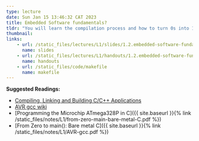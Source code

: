 ```yaml
---
type: lecture
date: Sun Jan 15 13:46:32 CAT 2023
title: Embedded Software fundamentals?
tldr: "You will learn the compilation process and how to turn 0s into 1s."
thumbnail: 
links: 
    - url: /static_files/lectures/L1/slides/1.2.embedded-software-fundamentals.pdf
      name: slides
    - url: /static_files/lectures/L1/handouts/1.2.embedded-software-fundamentals.pdf
      name: handouts
    - url: /static_files/code/makefile
      name: makefile
---
```

**Suggested Readings:**

- [Compiling, Linking and Building C/C++ Applications](https://www3.ntu.edu.sg/home/ehchua/programming/cpp/gcc_make.html)
- [AVR gcc wiki](https://gcc.gnu.org/wiki/avr-gcc)
- [Programming the Microchip ATmega328P in C]({{ site.baseurl }}{% link /static_files/notes/L1/from-zero-main-bare-metal-C.pdf %})
- [From Zero to main(): Bare metal C]({{ site.baseurl }}{% link /static_files/notes/L1/AVR-gcc.pdf %})